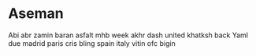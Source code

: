 # Aseman
Abi 
abr
zamin
baran
asfalt
mhb
week
akhr
dash
united
khatksh
back
Yaml
due
madrid
paris
cris
bling
spain
italy
vitin
ofc
bigin
